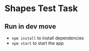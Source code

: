 # Shapes Test Task

## Run in dev move
- `npm install` to install dependencies
- `npm start` to start the app

